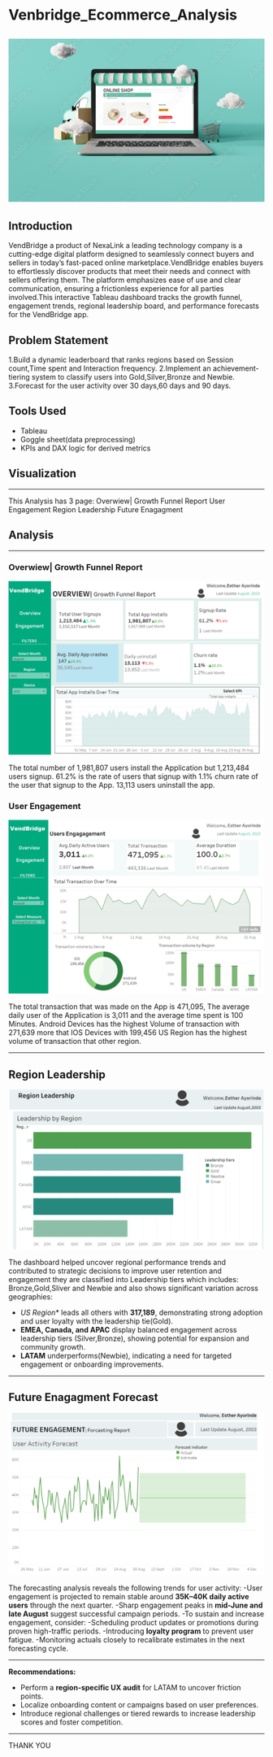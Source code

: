 # Venbridge_Ecommerce_Analysis

![](https://github.com/EstherAyorinde/Venbridge_Ecommerce_Analysis/blob/main/Image%20import.png.png)
---

## Introduction
VendBridge a product of NexaLink a leading technology company is a cutting-edge digital platform designed to seamlessly connect buyers and sellers in today’s fast-paced online marketplace.VendBridge enables buyers to effortlessly discover products that meet their needs and connect with sellers offering them. The platform emphasizes ease of use and clear communication, ensuring a frictionless experience for all parties involved.This interactive Tableau dashboard tracks the growth funnel, engagement trends, regional leadership board, and performance forecasts for the VendBridge app.

## Problem Statement
1.Build a dynamic leaderboard that ranks regions based on Session count,Time spent and Interaction frequency.
2.Implement an achievement-tiering system to classify users into Gold,Silver,Bronze and Newbie.
3.Forecast for the  user activity over 30 days,60 days and 90 days.

## Tools Used
- Tableau
- Goggle sheet(data preprocessing)
- KPIs and DAX logic for derived metrics

## Visualization
---

This Analysis has 3 page:
Overwiew| Growth Funnel Report
User Engagement
Region Leadership
Future Enagagment

## Analysis
--- 

### Overwiew| Growth Funnel Report

![](https://github.com/EstherAyorinde/Venbridge_Ecommerce_Analysis/blob/main/vendBridge(overview).png)

The total number of 1,981,807 users install the Application but 1,213,484 users signup.
61.2% is the rate of users that signup with 1.1% churn rate of the user that signup to the App.
13,113 users uninstall the app.

### User Engagement
![](https://github.com/EstherAyorinde/Venbridge_Ecommerce_Analysis/blob/main/VendBrigde(user).png)

The total transaction that was made on the App is 471,095,
The average daily user of the Application is 3,011 and the average time spent is 100 Minutes.
Android Devices has the highest Volume of transaction with 271,639 more that IOS Devices with 199,456
US Region has the highest volume of transaction that other region.

---

## Region Leadership
![](https://github.com/EstherAyorinde/Venbridge_Ecommerce_Analysis/blob/main/VendBridge(Region).png)

The dashboard helped uncover regional performance trends and contributed to strategic decisions to improve user retention and engagement 
they are classified into Leadership tiers which includes: Bronze,Gold,Sliver and Newbie and also shows significant variation across geographies:
- *US Region** leads all others with **317,189**, demonstrating strong adoption and user loyalty with the leadership tie(Gold).
- **EMEA, Canada, and APAC** display balanced engagement across leadership tiers (Silver,Bronze), showing potential for expansion and community growth.
- **LATAM** underperforms(Newbie), indicating a need for targeted engagement or onboarding improvements.

---

## Future Enagagment Forecast

![](https://github.com/EstherAyorinde/Venbridge_Ecommerce_Analysis/blob/main/VendBridge(Future).png)

The forecasting analysis reveals the following trends for user activity:
-User engagement is projected to remain stable around **35K–40K daily active users** through the next quarter.
-Sharp engagement peaks in **mid-June and late August** suggest successful campaign periods.
-To sustain and increase engagement, consider:
-Scheduling product updates or promotions during proven high-traffic periods.
-Introducing **loyalty program** to prevent user fatigue.
-Monitoring actuals closely to recalibrate estimates in the next forecasting cycle.

---

**Recommendations:**
- Perform a **region-specific UX audit** for LATAM to uncover friction points.
- Localize onboarding content or campaigns based on user preferences.
- Introduce regional challenges or tiered rewards to increase leadership scores and foster competition.

---
THANK YOU


